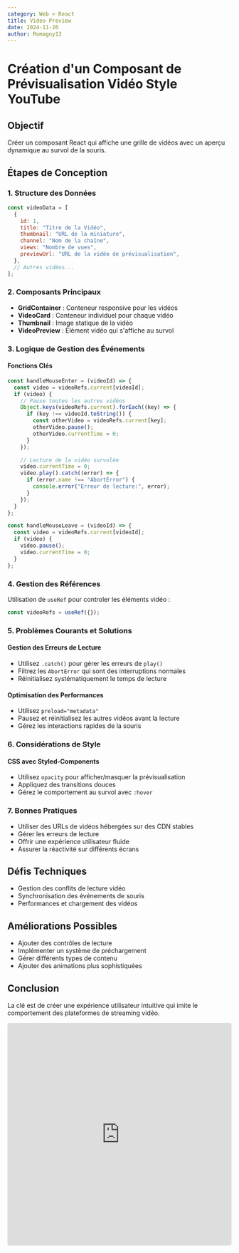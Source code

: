 ```yaml
---
category: Web > React
title: Video Preview
date: 2024-11-26
author: Romagny13
---
```


# Création d'un Composant de Prévisualisation Vidéo Style YouTube

## Objectif

Créer un composant React qui affiche une grille de vidéos avec un aperçu dynamique au survol de la souris.

## Étapes de Conception

### 1. Structure des Données

```javascript
const videoData = [
  {
    id: 1,
    title: "Titre de la Vidéo",
    thumbnail: "URL de la miniature",
    channel: "Nom de la chaîne",
    views: "Nombre de vues",
    previewUrl: "URL de la vidéo de prévisualisation",
  },
  // Autres vidéos...
];
```

### 2. Composants Principaux

- **GridContainer** : Conteneur responsive pour les vidéos
- **VideoCard** : Conteneur individuel pour chaque vidéo
- **Thumbnail** : Image statique de la vidéo
- **VideoPreview** : Élément vidéo qui s'affiche au survol

### 3. Logique de Gestion des Événements

#### Fonctions Clés

```javascript
const handleMouseEnter = (videoId) => {
  const video = videoRefs.current[videoId];
  if (video) {
    // Pause toutes les autres vidéos
    Object.keys(videoRefs.current).forEach((key) => {
      if (key !== videoId.toString()) {
        const otherVideo = videoRefs.current[key];
        otherVideo.pause();
        otherVideo.currentTime = 0;
      }
    });

    // Lecture de la vidéo survolée
    video.currentTime = 0;
    video.play().catch((error) => {
      if (error.name !== "AbortError") {
        console.error("Erreur de lecture:", error);
      }
    });
  }
};

const handleMouseLeave = (videoId) => {
  const video = videoRefs.current[videoId];
  if (video) {
    video.pause();
    video.currentTime = 0;
  }
};
```

### 4. Gestion des Références

Utilisation de `useRef` pour controler les éléments vidéo :

```javascript
const videoRefs = useRef({});
```

### 5. Problèmes Courants et Solutions

#### Gestion des Erreurs de Lecture

- Utilisez `.catch()` pour gérer les erreurs de `play()`
- Filtrez les `AbortError` qui sont des interruptions normales
- Réinitialisez systématiquement le temps de lecture

#### Optimisation des Performances

- Utilisez `preload="metadata"`
- Pausez et réinitialisez les autres vidéos avant la lecture
- Gérez les interactions rapides de la souris

### 6. Considérations de Style

#### CSS avec Styled-Components

- Utilisez `opacity` pour afficher/masquer la prévisualisation
- Appliquez des transitions douces
- Gérez le comportement au survol avec `:hover`

### 7. Bonnes Pratiques

- Utiliser des URLs de vidéos hébergées sur des CDN stables
- Gérer les erreurs de lecture
- Offrir une expérience utilisateur fluide
- Assurer la réactivité sur différents écrans

## Défis Techniques

- Gestion des conflits de lecture vidéo
- Synchronisation des événements de souris
- Performances et chargement des vidéos

## Améliorations Possibles

- Ajouter des contrôles de lecture
- Implémenter un système de préchargement
- Gérer différents types de contenu
- Ajouter des animations plus sophistiquées

## Conclusion

La clé est de créer une expérience utilisateur intuitive qui imite le comportement des plateformes de streaming vidéo.

<iframe src="https://codesandbox.io/embed/jq4tzw?view=editor+%2B+preview&module=%2Fsrc%2Findex.js"
     style="width:100%; height: 500px; border:0; border-radius: 4px; overflow:hidden;"
     title="video-preview-like-youtube"
     allow="accelerometer; ambient-light-sensor; camera; encrypted-media; geolocation; gyroscope; hid; microphone; midi; payment; usb; vr; xr-spatial-tracking"
     sandbox="allow-forms allow-modals allow-popups allow-presentation allow-same-origin allow-scripts"
   ></iframe>
